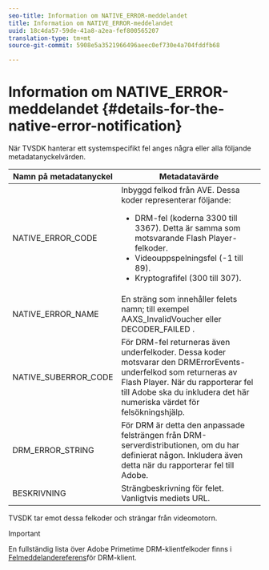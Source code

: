 ```yaml
---
seo-title: Information om NATIVE_ERROR-meddelandet
title: Information om NATIVE_ERROR-meddelandet
uuid: 18c4da57-59de-41a8-a2ea-fef800565207
translation-type: tm+mt
source-git-commit: 5908e5a3521966496aeec0ef730e4a704fddfb68

---
```



# Information om NATIVE_ERROR-meddelandet {#details-for-the-native-error-notification}

När TVSDK hanterar ett systemspecifikt fel anges några eller alla följande metadatanyckelvärden.

<table id="table_86A21619515B435DBB65DC4DFBB64B29"> 
 <thead> 
  <tr> 
   <th colname="col1" class="entry"> Namn på metadatanyckel </th> 
   <th colname="col2" class="entry"> Metadatavärde </th> 
  </tr> 
 </thead>
 <tbody> 
  <tr> 
   <td colname="col1"> <span class="codeph"> NATIVE_ERROR_CODE </span> </td> 
   <td colname="col2"> 
    <ph>
      Inbyggd felkod från AVE. 
    </ph> Dessa koder representerar följande: 
    <ul id="ul_330C626DE27B45A09E8851CC24768A07"> 
     <li id="li_0845A9BBB55545BDB49BD4F4802C0E54">DRM-fel (koderna 3300 till 3367). Detta är samma som motsvarande Flash Player-felkoder. </li> 
     <li id="li_98A571480C154CF0AE1DC101FF0834C4">Videouppspelningsfel (-1 till 89). </li> 
     <li id="li_D7C19955DEF94DA88B822C8C57D6D2F4">Kryptografifel (300 till 307). </li> 
    </ul> </td> 
  </tr> 
  <tr> 
   <td colname="col1"> <span class="codeph"> NATIVE_ERROR_NAME </span> </td> 
   <td colname="col2"> En sträng som innehåller felets namn; till exempel <span class="codeph"> AAXS_InvalidVoucher </span> eller <span class="codeph"> DECODER_FAILED </span>. </td> 
  </tr> 
  <tr> 
   <td colname="col1"> <span class="codeph"> NATIVE_SUBERROR_CODE </span> </td> 
   <td colname="col2"> För DRM-fel returneras även underfelkoder. Dessa koder motsvarar den <span class="codeph"> DRMErrorEvents- </span> underfelkod som returneras av Flash Player. När du rapporterar fel till Adobe ska du inkludera det här numeriska värdet för felsökningshjälp. </td> 
  </tr> 
  <tr> 
   <td colname="col1"> <span class="codeph"> DRM_ERROR_STRING </span> </td> 
   <td colname="col2"> För DRM är detta den anpassade felsträngen från DRM-serverdistributionen, om du har definierat någon. Inkludera även detta när du rapporterar fel till Adobe. </td> 
  </tr> 
  <tr> 
   <td colname="col1"> <span class="codeph"> BESKRIVNING </span> </td> 
   <td colname="col2"> Strängbeskrivning för felet. Vanligtvis mediets URL. </td> 
  </tr> 
 </tbody> 
</table>

TVSDK tar emot dessa felkoder och strängar från videomotorn.

>[!IMPORTANT]
>
>En fullständig lista över Adobe Primetime DRM-klientfelkoder finns i [Felmeddelandereferens](https://helpx.adobe.com/content/dam/help/en/primetime/drm/drm_client_error_message_reference.pdf)för DRM-klient.